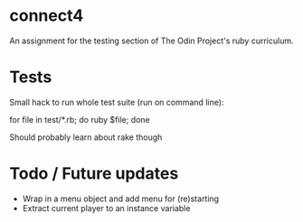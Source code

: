 # connect4
An assignment for the testing section of The Odin Project's ruby curriculum.

# Tests

Small hack to run whole test suite (run on command line):

for file in test/*.rb; do ruby $file; done

Should probably learn about rake though

# Todo / Future updates

* Wrap in a menu object and add menu for (re)starting
* Extract current player to an instance variable
